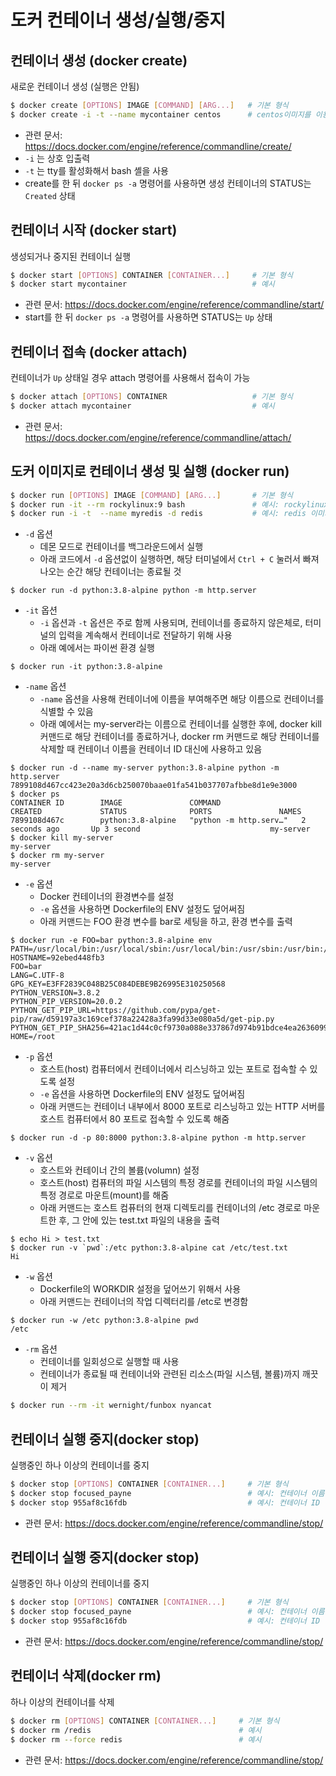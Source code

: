 # 도커 컨테이너 생성/실행/중지

##  컨테이너 생성 (docker create)
새로운 컨테이너 생성 (실행은 안됨)
```bash
$ docker create [OPTIONS] IMAGE [COMMAND] [ARG...]   # 기본 형식
$ docker create -i -t --name mycontainer centos      # centos이미지를 이용해 mycontainer 컨테이너 생성
```
- 관련 문서: https://docs.docker.com/engine/reference/commandline/create/
- `-i` 는 상호 입출력
- `-t` 는 tty를 활성화해서 bash 셸을 사용
- create를 한 뒤 `docker ps -a` 명령어를 사용하면 생성 컨테이너의 STATUS는 `Created` 상태

##  컨테이너 시작 (docker start)
생성되거나 중지된 컨테이너 실행
```bash
$ docker start [OPTIONS] CONTAINER [CONTAINER...]     # 기본 형식
$ docker start mycontainer                            # 예시
```
- 관련 문서: https://docs.docker.com/engine/reference/commandline/start/
- start를 한 뒤 `docker ps -a` 명령어를 사용하면 STATUS는 `Up` 상태

##  컨테이너 접속 (docker attach)
컨테이너가 `Up` 상태일 경우 attach 명령어를 사용해서 접속이 가능
```bash
$ docker attach [OPTIONS] CONTAINER                   # 기본 형식
$ docker attach mycontainer                           # 예시
```
- 관련 문서: https://docs.docker.com/engine/reference/commandline/attach/


##  도커 이미지로 컨테이너 생성 및 실행 (docker run)

```bash
$ docker run [OPTIONS] IMAGE [COMMAND] [ARG...]       # 기본 형식
$ docker run -it --rm rockylinux:9 bash               # 예시: rockylinux:9 이미지를 사용해서, 이어지는 bash 명령어를 실행(exit로 탈출)
$ docker run -i -t  --name myredis -d redis           # 예시: redis 이미지를 사용해서 myredis로 컨테이너 이름을 지정하고, 실행
```

* ```-d``` 옵션
  * 데몬 모드로 컨테이너를 백그라운드에서 실행
  * 아래 코드에서 ```-d``` 옵션없이 실행하면, 해당 터미널에서 ```Ctrl + C``` 눌러서 빠져나오는 순간 해당 컨테이너는 종료될 것
```
$ docker run -d python:3.8-alpine python -m http.server
```

* ```-it``` 옵션
  * ```-i``` 옵션과 ```-t``` 옵션은 주로 함께 사용되며, 컨테이너를 종료하지 않은체로, 터미널의 입력을 계속해서 컨테이너로 전달하기 위해 사용
  * 아래 예에서는 파이썬 환경 실행
```
$ docker run -it python:3.8-alpine
```

* ```-name``` 옵션
  * ```-name``` 옵션을 사용해 컨테이너에 이름을 부여해주면 해당 이름으로 컨테이너를 식별할 수 있음
  * 아래 예에서는 my-server라는 이름으로 컨테이너를 실행한 후에, docker kill 커맨드로 해당 컨테이너를 종료하거나, docker rm 커맨드로 해당 컨테이너를 삭제할 때 컨테이너 이름을 컨테이너 ID 대신에 사용하고 있음
```
$ docker run -d --name my-server python:3.8-alpine python -m http.server
7899108d467cc423e20a3d6cb250070baae01fa541b037707afbbe8d1e9e3000
$ docker ps
CONTAINER ID        IMAGE               COMMAND                  CREATED             STATUS              PORTS               NAMES
7899108d467c        python:3.8-alpine   "python -m http.serv…"   2 seconds ago       Up 3 second                             my-server
$ docker kill my-server
my-server
$ docker rm my-server
my-server
```

* ```-e``` 옵션
  * Docker 컨테이너의 환경변수를 설정
  * ```-e``` 옵션을 사용하면 Dockerfile의 ENV 설정도 덮어써짐
  * 아래 커맨드는 FOO 환경 변수를 bar로 세팅을 하고, 환경 변수를 출력

```
$ docker run -e FOO=bar python:3.8-alpine env
PATH=/usr/local/bin:/usr/local/sbin:/usr/local/bin:/usr/sbin:/usr/bin:/sbin:/bin
HOSTNAME=92ebed448fb3
FOO=bar
LANG=C.UTF-8
GPG_KEY=E3FF2839C048B25C084DEBE9B26995E310250568
PYTHON_VERSION=3.8.2
PYTHON_PIP_VERSION=20.0.2
PYTHON_GET_PIP_URL=https://github.com/pypa/get-pip/raw/d59197a3c169cef378a22428a3fa99d33e080a5d/get-pip.py
PYTHON_GET_PIP_SHA256=421ac1d44c0cf9730a088e337867d974b91bdce4ea2636099275071878cc189e
HOME=/root
```

* ```-p``` 옵션
  * 호스트(host) 컴퓨터에서 컨테이너에서 리스닝하고 있는 포트로 접속할 수 있도록 설정
  * ```-e``` 옵션을 사용하면 Dockerfile의 ENV 설정도 덮어써짐
  * 아래 커맨드는 컨테이너 내부에서 8000 포트로 리스닝하고 있는 HTTP 서버를 호스트 컴퓨터에서 80 포트로 접속할 수 있도록 해줌

```
$ docker run -d -p 80:8000 python:3.8-alpine python -m http.server
```

* ```-v``` 옵션
  * 호스트와 컨테이너 간의 볼륨(volumn) 설정
  * 호스트(host) 컴퓨터의 파일 시스템의 특정 경로를 컨테이너의 파일 시스템의 특정 경로로 마운트(mount)를 해줌
  * 아래 커맨드는 호스트 컴퓨터의 현재 디렉토리를 컨테이너의 /etc 경로로 마운트한 후, 그 안에 있는 test.txt 파일의 내용을 출력

```
$ echo Hi > test.txt
$ docker run -v `pwd`:/etc python:3.8-alpine cat /etc/test.txt
Hi
```

* ```-w``` 옵션
  * Dockerfile의 WORKDIR 설정을 덮어쓰기 위해서 사용
  * 아래 커맨드는 컨테이너의 작업 디렉터리를 /etc로 변경함

```
$ docker run -w /etc python:3.8-alpine pwd
/etc
```

* ```-rm``` 옵션
  * 컨테이너를 일회성으로 실행할 때 사용
  * 컨테이너가 종료될 때 컨테이너와 관련된 리소스(파일 시스템, 볼륨)까지 깨끗이 제거
```bash
$ docker run --rm -it wernight/funbox nyancat
```


##  컨테이너 실행 중지(docker stop)
실행중인 하나 이상의 컨테이너를 중지
```bash
$ docker stop [OPTIONS] CONTAINER [CONTAINER...]     # 기본 형식
$ docker stop focused_payne                          # 예시: 컨테이너 이름
$ docker stop 955af8c16fdb                           # 예시: 컨테이너 ID
```
- 관련 문서: https://docs.docker.com/engine/reference/commandline/stop/


##  컨테이너 실행 중지(docker stop)
실행중인 하나 이상의 컨테이너를 중지
```bash
$ docker stop [OPTIONS] CONTAINER [CONTAINER...]     # 기본 형식
$ docker stop focused_payne                          # 예시: 컨테이너 이름
$ docker stop 955af8c16fdb                           # 예시: 컨테이너 ID
```
- 관련 문서: https://docs.docker.com/engine/reference/commandline/stop/

##  컨테이너 삭제(docker rm)
하나 이상의 컨테이너를 삭제
```bash
$ docker rm [OPTIONS] CONTAINER [CONTAINER...]     # 기본 형식
$ docker rm /redis                                 # 예시
$ docker rm --force redis                          # 예시
```
- 관련 문서: https://docs.docker.com/engine/reference/commandline/stop/